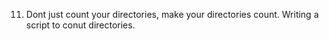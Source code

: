 11. Dont just count your directories, make your directories count. Writing a script to conut directories.
